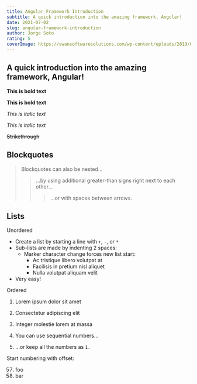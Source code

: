 ```yaml
---
title: Angular Framework Introduction
subtitle: A quick introduction into the amazing framework, Angular!
date: 2021-07-02
slug: angular-framework-introduction
author: Jorge Soto
rating: 5
coverImage: https://swansoftwaresolutions.com/wp-content/uploads/2019/04/The-Fundamentals-of-AngularJS-Framework-in-Programming-1024x576.jpg
---
```


## A quick introduction into the amazing framework, Angular!

**This is bold text**

__This is bold text__

*This is italic text*

_This is italic text_

~~Strikethrough~~


## Blockquotes


> Blockquotes can also be nested...
>> ...by using additional greater-than signs right next to each other...
> > > ...or with spaces between arrows.


## Lists

Unordered

+ Create a list by starting a line with `+`, `-`, or `*`
+ Sub-lists are made by indenting 2 spaces:
  - Marker character change forces new list start:
    * Ac tristique libero volutpat at
    + Facilisis in pretium nisl aliquet
    - Nulla volutpat aliquam velit
+ Very easy!

Ordered

1. Lorem ipsum dolor sit amet
2. Consectetur adipiscing elit
3. Integer molestie lorem at massa


1. You can use sequential numbers...
1. ...or keep all the numbers as `1.`

Start numbering with offset:

57. foo
1. bar